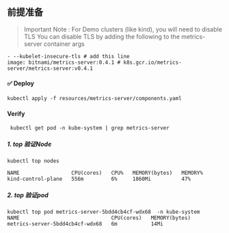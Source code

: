 
## 前提准备
> Important Note : For Demo clusters (like kind), you will need to disable TLS
 You can disable TLS by adding the following to the metrics-server container args
```
- --kubelet-insecure-tls # add this line
image: bitnami/metrics-server:0.4.1 # k8s.gcr.io/metrics-server/metrics-server:v0.4.1        
```

#### ✅ Deploy
```
kubectl apply -f resources/metrics-server/components.yaml
```

#### Verify
```
 kubectl get pod -n kube-system | grep metrics-server 
```

##### 1. top 验证Node
```
kubectl top nodes

NAME                 CPU(cores)   CPU%   MEMORY(bytes)   MEMORY%   
kind-control-plane   556m         6%     1860Mi          47%   
```

##### 2. top 验证pod
```
kubectl top pod metrics-server-5bdd4cb4cf-wdx68  -n kube-system
NAME                              CPU(cores)   MEMORY(bytes)   
metrics-server-5bdd4cb4cf-wdx68   6m           14Mi    
```
